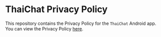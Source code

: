# ThaiChat Privacy Policy

This repository contains the Privacy Policy for the `ThaiChat` Android app. You can view the Privacy Policy [here](PRIVACY_POLICY.md).
